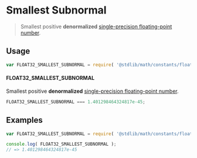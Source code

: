# Smallest Subnormal

> Smallest positive __denormalized__ [single-precision floating-point number][ieee754].

<section class="usage">

## Usage

``` javascript
var FLOAT32_SMALLEST_SUBNORMAL = require( '@stdlib/math/constants/float32-smallest-subnormal' );
```

#### FLOAT32_SMALLEST_SUBNORMAL

Smallest positive __denormalized__ [single-precision floating-point number][ieee754].

``` javascript
FLOAT32_SMALLEST_SUBNORMAL === 1.401298464324817e-45;
```

<!-- </usage> -->


<section class="examples">

## Examples

<!-- TODO: better example -->

``` javascript
var FLOAT32_SMALLEST_SUBNORMAL = require( '@stdlib/math/constants/float32-smallest-subnormal' );

console.log( FLOAT32_SMALLEST_SUBNORMAL );
// => 1.401298464324817e-45
```

<!-- </examples> -->


<section class="links">

[ieee754]: http://en.wikipedia.org/wiki/IEEE_754-1985

<!-- </links> -->

